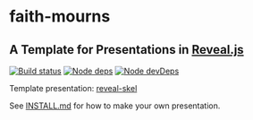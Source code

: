 # faith-mourns
## A Template for Presentations in [Reveal.js](https://github.com/hakimel/reveal.js/)

[![Build status](https://travis-ci.org/sermons/faith-mourns.svg)](https://travis-ci.org/sermons/faith-mourns)
[![Node deps](https://david-dm.org/sermons/faith-mourns.svg)](https://david-dm.org/sermons/faith-mourns)
[![Node devDeps](https://david-dm.org/sermons/faith-mourns/dev-status.svg)](https://david-dm.org/sermons/faith-mourns#info=devDependencies)

Template presentation: [reveal-skel](https://github.com/sermons/reveal-skel)

See [INSTALL.md](INSTALL.md)
for how to make your own presentation.
